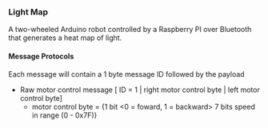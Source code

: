 ### Light Map ###
A two-wheeled Arduino robot controlled by a Raspberry PI over Bluetooth that generates a heat map of light.

#### Message Protocols ####
Each message will contain a 1 byte message ID followed by the payload

- Raw motor control message [ ID = 1 | right motor control byte | left motor control byte]
  -   motor control byte = {1 bit <0 = foward, 1 = backward> 7 bits speed in range (0 - 0x7F)}